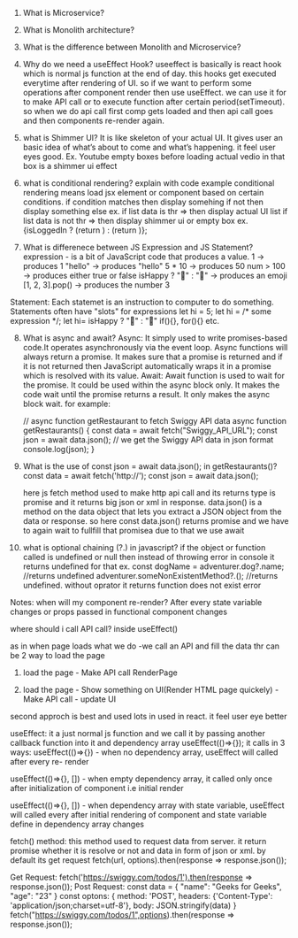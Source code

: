 1. What is Microservice?

2. What is Monolith architecture?

3. What is the difference between Monolith and Microservice?

4. Why do we need a useEffect Hook?
   useeffect is basically is react hook which is normal js function at the end of day. this hooks get executed everytime after rendering of UI. so if we want to perform some operations after component render then use useEffect. we can use it for to make API call or to execute function after certain period(setTimeout). so when we do api call first comp gets loaded and then api call goes and then components re-render again.   

5. what is Shimmer UI?
It is like skeleton of your actual UI. It gives user an basic idea of what’s about to come and what’s happening. it feel user eyes good. Ex. Youtube empty boxes before loading actual vedio in that box is a shimmer ui effect

6. what is conditional rendering? explain with code example
conditional rendering means load jsx element or component based on certain conditions.
if condition matches then display somehing if not then display something else
ex. if list data is thr => then display actual UI list
    if list data is not thr => then display shimmer ui or empty box 
ex. {isLoggedIn ? (return <UserGreeting />) : (return <GuestGreeting />)};

7. What is differenece between JS Expression and JS Statement?
expression - is a bit of JavaScript code that produces a value.
1 → produces 1
"hello" → produces "hello"
5 * 10 → produces 50
num > 100 → produces either true or false
isHappy ? "🙂" : "🙁" → produces an emoji
[1, 2, 3].pop() → produces the number 3

Statement:
Each statemet is an instruction to computer to do something. Statements often have "slots" for expressions
let hi = 5;  let hi = /* some expression */;
let hi= isHappy ? "🙂" : "🙁"
if(){}, for(){} etc.

8. What is async and await?
    Async: It simply used to write promises-based code.It operates asynchronously via the event loop. Async functions will always return a promise. It makes sure that a promise is returned and if it is not returned then JavaScript automatically wraps it in a promise which is resolved with its value. 
    Await: Await function is used to wait for the promise. It could be used within the async block only. It makes the code wait until the promise returns a result. It only makes the async block wait. for example:

    // async function getRestaurant to fetch Swiggy API data
    async function getRestaurants() {
        const data = await fetch("Swiggy_API_URL");
        const json = await data.json();
        // we get the Swiggy API data in json format
        console.log(json);
    }

9. What is the use of const json = await data.json(); in getRestaurants()?
   const data = await fetch('http://');
   const json = await data.json();

   here js fetch method used to make http api call and its returns type is promise and it returns big json or xml in response. data.json() is a method on the data object that lets you extract a JSON object from the data or response. so here const data.json() returns promise and we have to again wait to fullfill that promisea due to that we use await
   

10. what is optional chaining (?.) in javascript?
   if the object or function called is undefined or null then instead of throwing error in console it returns undefined for that
   ex. const dogName = adventurer.dog?.name; //returns undefined
       adventurer.someNonExistentMethod?.();  //returns undefined. without oprator it returns function does not exist error


Notes:
when will my component re-render? After every state variable changes or props passed in functional component changes

where should i call API call? inside useEffect()

as in when page loads what we do -we call an API and fill the data
thr can be 2 way to load the page
1. load the page -      Make API call      RenderPage

2. load the page - Show something on UI(Render HTML page quickely) - Make API call - update UI

second approch is best and used lots in used in react. it feel user eye better

useEffect: it a just normal js function and we call it by passing another callback function into it and dependency array
useEffect(()=>{});
it calls in 3 ways:
useEffect(()=>{}) - when no dependency array, useEffect will called after every re-
render

useEffect(()=>{}, []) - when empty dependency array, it called only once after initialization of component i.e initial render

useEffect(()=>{}, []) - when dependency array with state variable, useEffect will called every after initial rendering of component and state variable define in dependency array changes

fetch() method: this method used to request data from server. it return promise whether it is resolve or not and data in form of json or xml. by default its get request
fetch(url, options).then(response => response.json());

Get Request: fetch('https://swiggy.com/todos/1').then(response => response.json());
Post Request: 
const data = {  "name": "Geeks for Geeks", "age": "23" }
const optons: {
    method: 'POST',
    headers: {'Content-Type': 'application/json;charset=utf-8'},
    body: JSON.stringify(data)
}
fetch("https://swiggy.com/todos/1",options).then(response => response.json());
